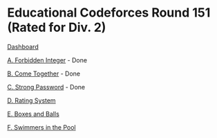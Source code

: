 # Educational Codeforces Round 151 (Rated for Div. 2)

[Dashboard](https://codeforces.com/contest/1845)

[A. Forbidden Integer](https://codeforces.com/contest/1845/problem/A) - Done

[B. Come Together](https://codeforces.com/contest/1845/problem/B) - Done

[C. Strong Password](https://codeforces.com/contest/1845/problem/C) - Done

[D. Rating System](https://codeforces.com/contest/1845/problem/D)

[E. Boxes and Balls](https://codeforces.com/contest/1845/problem/E)

[F. Swimmers in the Pool](https://codeforces.com/contest/1845/problem/F)
